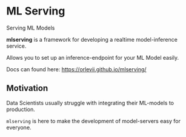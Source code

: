 # ML Serving
Serving ML Models

**mlserving** is a framework for developing a realtime model-inference service.

Allows you to set up an inference-endpoint for your ML Model easily.

Docs can found here:
https://orlevii.github.io/mlserving/

## Motivation
Data Scientists usually struggle with integrating their ML-models to production.

`mlserving` is here to make the development of model-servers easy for everyone.
